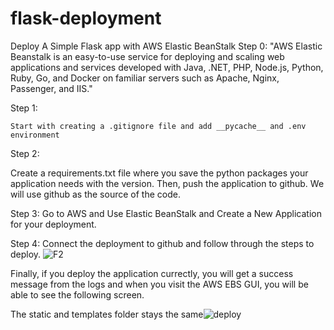 # flask-deployment
Deploy A Simple Flask app with AWS Elastic BeanStalk
Step 0:
"AWS Elastic Beanstalk is an easy-to-use service for deploying and scaling web applications and services developed with Java, .NET, PHP, Node.js, Python, Ruby, Go, and Docker on familiar servers such as Apache, Nginx, Passenger, and IIS."


Step 1:

    Start with creating a .gitignore file and add __pycache__ and .env environment

Step 2:

Create a requirements.txt file where you save the python packages your application needs with the version. Then, push the application to github. We will use github as the source of the code.

Step 3:
Go to  AWS and Use Elastic BeanStalk and Create a New Application for your deployment.


Step 4:
Connect the deployment to github and follow through the steps to deploy.
![F2](https://user-images.githubusercontent.com/26283613/180016596-7cd977b1-5803-4c00-8f12-f52290d78d87.PNG)




Finally, if you deploy the application currectly, you will get a success message from the logs and when you visit the AWS EBS GUI, you will be able to see the following screen.

The static and templates folder stays the same![deploy](https://user-images.githubusercontent.com/26283613/180016465-0a5c4393-1843-4ee7-b9ac-396a0ecccbbd.PNG)
